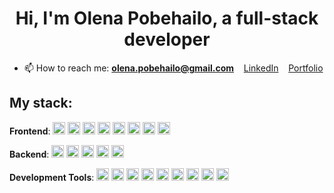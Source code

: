 <h1 align="center"> Hi, I'm Olena Pobehailo, a full-stack developer</h1>

- 📫 How to reach me:
  **olena.pobehailo@gmail.com** &nbsp;&nbsp; <a href="https://www.linkedin.com/in/olena-pobehailo/">LinkedIn</a>  &nbsp;&nbsp; <a href="https://olena-pobehailo.vercel.app/">Portfolio</a> 

## My stack:

**Frontend**: 
<img src="https://img.shields.io/badge/html5-%23E34F26.svg?style=for-the-badge&logo=html5&logoColor=white" height="20" /> 
<img src="https://img.shields.io/badge/CSS3-1572B6?style=for-the-badge&logo=css3&logoColor=white" height="20" /> 
<img src="https://img.shields.io/badge/SASS-hotpink.svg?style=for-the-badge&logo=SASS&logoColor=white" height="20" /> 
<img src="https://img.shields.io/badge/javascript-%23323330.svg?style=for-the-badge&logo=javascript&logoColor=%23F7DF1E" height="20" /> 
<img src="https://img.shields.io/badge/react-%2320232a.svg?style=for-the-badge&logo=react&logoColor=%2361DAFB" height="20" /> 
<img src="https://img.shields.io/badge/redux-%23593d88.svg?style=for-the-badge&logo=redux&logoColor=white" height="20" /> 
<img src="https://img.shields.io/badge/typescript-%23007ACC.svg?style=for-the-badge&logo=typescript&logoColor=white" height="20" /> 
<img src="https://img.shields.io/badge/next.js-%23000000.svg?style=for-the-badge&logo=nextdotjs&logoColor=white" height="20" />


**Backend**: 
<img src="https://img.shields.io/badge/node.js-6DA55F?style=for-the-badge&logo=node.js&logoColor=white" height="20" /> 
<img src="https://img.shields.io/badge/Express.js-000000?style=for-the-badge&logo=express&logoColor=white" height="20" /> 
<img src="https://img.shields.io/badge/MongoDB-47A248?style=for-the-badge&logo=mongodb&logoColor=white" height="20" /> 
<img src="https://img.shields.io/badge/SQL-003B57?style=for-the-badge&logo=postgresql&logoColor=white" height="20" /> 
<img src="https://img.shields.io/badge/PostgreSQL-4169E1?style=for-the-badge&logo=postgresql&logoColor=white" height="20" />


**Development Tools**: 
<img src="https://img.shields.io/badge/Visual%20Studio%20Code-0078d7.svg?style=for-the-badge&logo=visual-studio-code&logoColor=white" height="20" /> 
<img src="https://img.shields.io/badge/Figma-%23F24E1E.svg?style=for-the-badge&logo=figma&logoColor=white" height="20" /> 
<img src="https://img.shields.io/badge/GitHub-%23121011.svg?style=for-the-badge&logo=github&logoColor=white" height="20" /> 
<img src="https://img.shields.io/badge/Git-%23F05033.svg?style=for-the-badge&logo=git&logoColor=white" height="20" /> 
<img src="https://img.shields.io/badge/Vercel-%23000000.svg?style=for-the-badge&logo=vercel&logoColor=white" height="20" /> 
<img src="https://img.shields.io/badge/Postman-FF6C37?style=for-the-badge&logo=postman&logoColor=white" height="20" /> 
<img src="https://img.shields.io/badge/Trello-%23026AA7.svg?style=for-the-badge&logo=Trello&logoColor=white" height="20" /> 
<img src="https://img.shields.io/badge/render-%233f3f3f.svg?style=for-the-badge&logoColor=white" height="20" /> 
<img src="https://img.shields.io/badge/Firebase-FFCA28?style=for-the-badge&logo=firebase&logoColor=black" height="20" />


<!--
**OlenaPobehailo/OlenaPobehailo** is a ✨ _special_ ✨ repository because its `README.md` (this file) appears on your GitHub profile.

Here are some ideas to get you started:

- 🔭 I’m currently working on ...
- 🌱 I’m currently learning ...
- 👯 I’m looking to collaborate on ...
- 🤔 I’m looking for help with ...
- 💬 Ask me about ...
- 😄 Pronouns: ...
- ⚡ Fun fact: ...
-->
